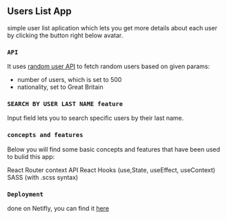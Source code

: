 
## Users List App

simple user list aplication which lets you get more details about each user by clicking the button right below avatar.

### `API`

It uses [random user API](https://randomuser.me/) to fetch random users based on given params:

 - number of users, which is set to 500
 - nationality, set to Great Britain

### `SEARCH BY USER LAST NAME feature`

Input field lets you to search specific users by their last name.

### `concepts and features`

Below you will find some basic concepts and features that have been used to bulid this app:

React Router
context API
React Hooks (use,State, useEffect, useContext)
SASS (with .scss syntax)

### `Deployment`

done on Netifly, you can find it [here](https://barte-sk-nice-new-users-list-app.netlify.com/)


